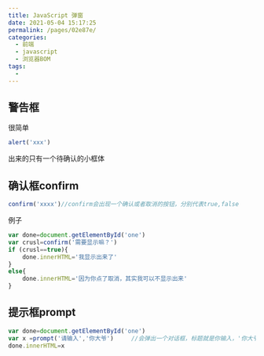 ```yaml
---
title: JavaScript 弹窗
date: 2021-05-04 15:17:25
permalink: /pages/02e87e/
categories:
  - 前端
  - javascript
  - 浏览器BOM
tags:
  - 
---
```

## 警告框

很简单

```js
alert('xxx')
```

出来的只有一个待确认的小框体

## 确认框confirm

```js
confirm('xxxx')//confirm会出现一个确认或者取消的按钮，分别代表true,false

```

例子

```js
var done=document.getElementById('one')
var crusl=confirm('需要显示嘛？')
if (crusl==true){
    done.innerHTML='我显示出来了'
}
else{
    done.innerHTML='因为你点了取消，其实我可以不显示出来'
}
```

## 提示框prompt

```js
var done=document.getElementById('one')
var x =prompt('请输入','你大爷')     //会弹出一个对话框，标题就是你输入，'你大爷'是默认值，如果取消，值就是null
done.innerHTML=x
```

